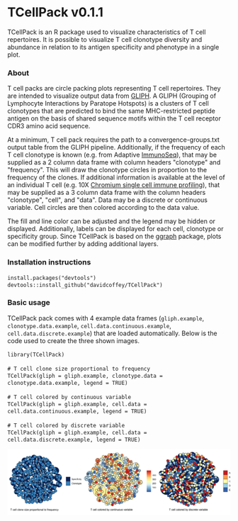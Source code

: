 # TCellPack v0.1.1
TCellPack is an R package used to visualize characteristics of T cell repertoires.  It is possible to visualize T cell clonotype diversity and abundance in relation to its antigen specificity and phenotype in a single plot.

### About
T cell packs are circle packing plots representing T cell repertoires.  They are intended to visualize output data from [GLIPH](https://github.com/immunoengineer/gliph).  A GLIPH (Grouping of Lymphocyte Interactions by Paratope Hotspots) is a clusters of T cell clonotypes that are predicted to bind the same MHC-restricted peptide antigen on the basis of shared sequence motifs within the T cell receptor CDR3 amino acid sequence.

At a minimum, T cell pack requires the path to a convergence-groups.txt output table from the GLIPH pipeline.  Additionally, if the frequency of each T cell clonotype is known (e.g. from Adaptive [ImmunoSeq](https://www.adaptivebiotech.com/products-services/immunoseq)), that may be supplied as a 2 column data frame with column headers "clonotype" and "frequency".  This will draw the clonotype circles in proportion to the frequency of the clones.  If additional information is available at the level of an individual T cell (e.g. 10X [Chromium single cell immune profiling](https://www.10xgenomics.com/solutions/vdj)), that may be supplied as a 3 column data frame with the column headers "clonotype", "cell", and "data".  Data may be a discrete or continuous variable.  Cell circles are then colored according to the data value.

The fill and line color can be adjusted and the legend may be hidden or displayed.  Additionally, labels can be displayed for each cell, clonotype or specificity group.  Since TCellPack is based on the [ggraph](https://github.com/thomasp85/ggraph) package, plots can be modified further by adding additional layers.

### Installation instructions
```
install.packages("devtools")
devtools::install_github("davidcoffey/TCellPack")
```

### Basic usage
TCellPack pack comes with 4 example data frames (`gliph.example`, `clonotype.data.example`, `cell.data.continuous.example`, `cell.data.discrete.example`) that are loaded automatically.  Below is the code used to create the three shown images.

```
library(TCellPack)

# T cell clone size proportional to frequency
TCellPack(gliph = gliph.example, clonotype.data = clonotype.data.example, legend = TRUE)

# T cell colored by continuous variable
TCellPack(gliph = gliph.example, cell.data = cell.data.continuous.example, legend = TRUE)

# T cell colored by discrete variable
TCellPack(gliph = gliph.example, cell.data = cell.data.discrete.example, legend = TRUE)
```

![](man/figures/example-plot.png)
